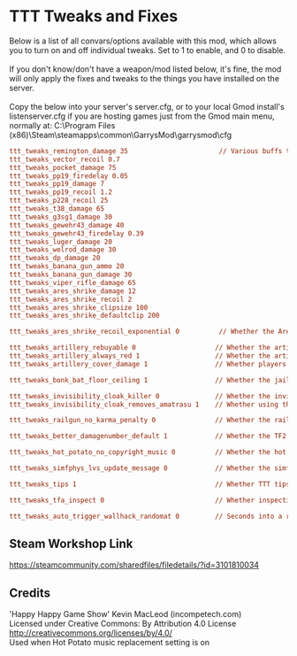 # TTT Tweaks and Fixes

Below is a list of all convars/options available with this mod, which allows you to turn on and off individual tweaks. Set to 1 to enable, and 0 to disable.\
\
If you don't know/don't have a weapon/mod listed below, it's fine, the mod will only apply the fixes and tweaks to the things you have installed on the server.\
\
Copy the below into your server's server.cfg, or to your local Gmod install's listenserver.cfg if you are hosting games just from the Gmod main menu, normally at: C:\Program Files (x86)\Steam\steamapps\common\GarrysMod\garrysmod\cfg

```cfg
ttt_tweaks_remington_damage 35                       // Various buffs to underpowered floor weapons, you can change the buffs here (or nerf the weapons instead!)
ttt_tweaks_vector_recoil 0.7
ttt_tweaks_pocket_damage 75
ttt_tweaks_pp19_firedelay 0.05
ttt_tweaks_pp19_damage 7
ttt_tweaks_pp19_recoil 1.2
ttt_tweaks_p228_recoil 25
ttt_tweaks_t38_damage 65
ttt_tweaks_g3sg1_damage 30
ttt_tweaks_gewehr43_damage 40
ttt_tweaks_gewehr43_firedelay 0.39
ttt_tweaks_luger_damage 20
ttt_tweaks_welrod_damage 30
ttt_tweaks_dp_damage 20
ttt_tweaks_banana_gun_ammo 20
ttt_tweaks_banana_gun_damage 30
ttt_tweaks_viper_rifle_damage 65
ttt_tweaks_ares_shrike_damage 12
ttt_tweaks_ares_shrike_recoil 2
ttt_tweaks_ares_shrike_clipsize 100
ttt_tweaks_ares_shrike_defaultclip 200

ttt_tweaks_ares_shrike_recoil_exponential 0          // Whether the Ares Shrike has exponentially increasing recoil as you shoot it

ttt_tweaks_artillery_rebuyable 0                    // Whether the artillery cannon is re-buyable or not
ttt_tweaks_artillery_always_red 1                   // Whether the artillery cannon should always be red
ttt_tweaks_artillery_cover_damage 1                 // Whether players should take reduced damage behind cover from the artillery cannon

ttt_tweaks_bonk_bat_floor_ceiling 1                 // Whether the jail created by the bonk bat should have a floor and ceiling

ttt_tweaks_invisibility_cloak_killer 0              // Whether the invisibility cloak should be given to Killers as a loadout weapon
ttt_tweaks_invisibility_cloak_removes_amatrasu 1    // Whether using the invisibility cloak removes your amatrasu weapon if you have one

ttt_tweaks_railgun_no_karma_penalty 0               // Whether the railgun doesn't take karma for kills, and killing someone holding a railgun doesn't take karma either

ttt_tweaks_better_damagenumber_default 1            // Whether the TF2 damage numbers mod is forced to better-looking defaults on the client

ttt_tweaks_hot_potato_no_copyright_music 0          // Whether the hot potato's music is replaced with non-copyright music

ttt_tweaks_simfphys_lvs_update_message 0            // Whether the simfphys/LVS mods should show 'A newer version is available!' messages in chat

ttt_tweaks_tips 1                                   // Whether TTT tips are enabled that show at the bottom of the screen while dead

ttt_tweaks_tfa_inspect 0                            // Whether inspecting TFA weapons is enabled

ttt_tweaks_auto_trigger_wallhack_randomat 0         // Seconds into a round to trigger the 'No-one can hide from my sight' randomat, set to 0 to disable
```

## Steam Workshop Link

<https://steamcommunity.com/sharedfiles/filedetails/?id=3101810034>

## Credits

'Happy Happy Game Show' Kevin MacLeod (incompetech.com)\
Licensed under Creative Commons: By Attribution 4.0 License\
<http://creativecommons.org/licenses/by/4.0/>\
Used when Hot Potato music replacement setting is on

